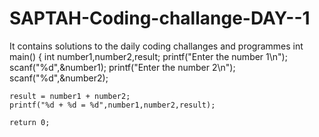 # SAPTAH-Coding-challange-DAY--1
It contains solutions to the daily coding challanges and programmes
int main()
{
    int number1,number2,result;
    printf("Enter the number 1\n");
    scanf("%d",&number1);
    printf("Enter the number 2\n");
    scanf("%d",&number2);
    
    result = number1 + number2;
    printf("%d + %d = %d",number1,number2,result);
    
    return 0;
